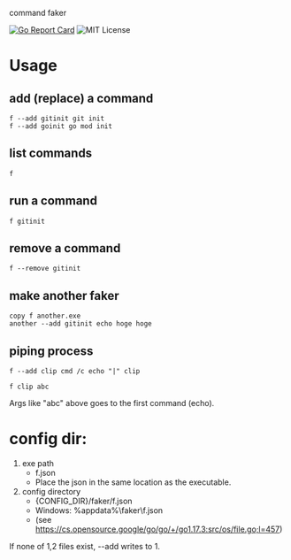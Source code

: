command faker

[![Go Report Card](https://goreportcard.com/badge/github.com/shu-go/faker)](https://goreportcard.com/report/github.com/shu-go/faker)
![MIT License](https://img.shields.io/badge/License-MIT-blue)

# Usage

## add (replace) a command

```
f --add gitinit git init
f --add goinit go mod init
```

## list commands

```
f
```

## run a command

```
f gitinit
```

## remove a command

```
f --remove gitinit
```

## make another faker

```
copy f another.exe
another --add gitinit echo hoge hoge
```

## piping process

```
f --add clip cmd /c echo "|" clip

f clip abc
```

Args like "abc" above goes to the first command (echo).

# config dir:

1. exe path
   - f.json
   - Place the json in the same location as the executable.
2. config directory
   - {CONFIG_DIR}/faker/f.json
   - Windows: %appdata%\faker\f.json
   - (see https://cs.opensource.google/go/go/+/go1.17.3:src/os/file.go;l=457)

If none of 1,2 files exist, --add writes to 1.


<!-- vim: set et ft=markdown sts=4 sw=4 ts=4 tw=0 : -->

